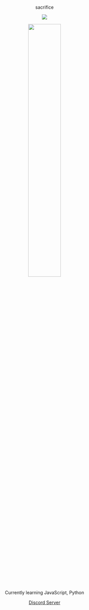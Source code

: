 <p align="center">  
<img src="">
</p>
<p align="center">
    sacrifice
<p align="center">  
<img src="https://komarev.com/ghpvc/?username=sacrificee&color=grey">
</p>
<p align=center>
  <a href="https://discord.com/users/726171363139911770"><img src="https://lanyard.cnrad.dev/api/726171363139911770" width=45%></a>
</p>
<p align="center">
Currently learning JavaScript, Python
<p align="center">
    <a href="https://discord.gg/6bHHjhQtej">Discord Server</a>
